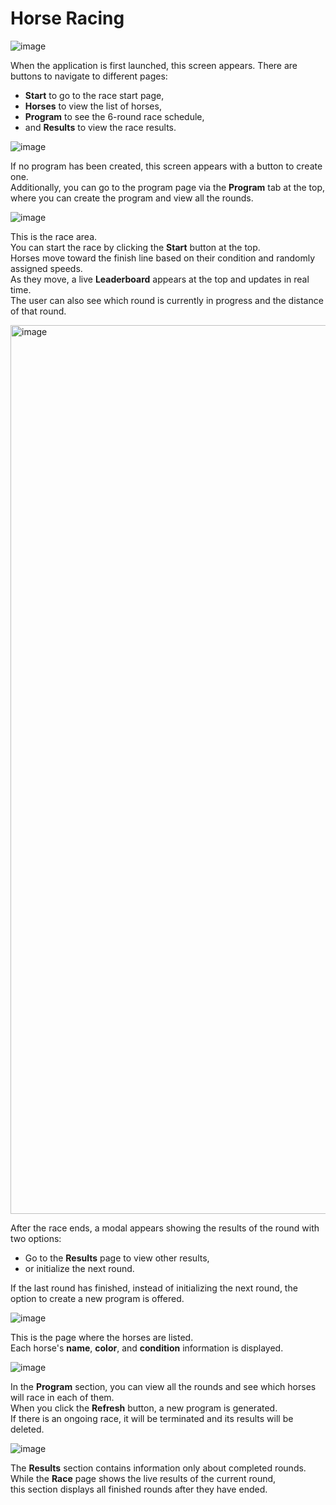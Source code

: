 # Horse Racing

![image](https://github.com/user-attachments/assets/3456e7a4-ec61-4164-8b93-af66c2dd8827)

When the application is first launched, this screen appears. There are buttons to navigate to different pages:  
- **Start** to go to the race start page,  
- **Horses** to view the list of horses,  
- **Program** to see the 6-round race schedule,  
- and **Results** to view the race results.

![image](https://github.com/user-attachments/assets/895b23c2-7972-4dff-86c1-8628a4184587)

If no program has been created, this screen appears with a button to create one.  
Additionally, you can go to the program page via the **Program** tab at the top, where you can create the program and view all the rounds.

![image](https://github.com/user-attachments/assets/15ff6334-1a29-4551-a936-f1d75df155bf)

This is the race area.  
You can start the race by clicking the **Start** button at the top.  
Horses move toward the finish line based on their condition and randomly assigned speeds.  
As they move, a live **Leaderboard** appears at the top and updates in real time.  
The user can also see which round is currently in progress and the distance of that round.

<img width="1422" alt="image" src="https://github.com/user-attachments/assets/7c6c4b50-47ec-4a20-800e-6733df0b4f16" />

After the race ends, a modal appears showing the results of the round with two options:  
- Go to the **Results** page to view other results,  
- or initialize the next round.  

If the last round has finished, instead of initializing the next round, the option to create a new program is offered.

![image](https://github.com/user-attachments/assets/34ecbdc7-97c3-4c30-8eb9-9b92ad3f74db)

This is the page where the horses are listed.  
Each horse's **name**, **color**, and **condition** information is displayed.

![image](https://github.com/user-attachments/assets/31774c8e-1112-460d-83cc-512b2f82ad90)

In the **Program** section, you can view all the rounds and see which horses will race in each of them.  
When you click the **Refresh** button, a new program is generated.  
If there is an ongoing race, it will be terminated and its results will be deleted.

![image](https://github.com/user-attachments/assets/62b7a2eb-0262-42b7-9781-295fa57e6bdb)

The **Results** section contains information only about completed rounds.  
While the **Race** page shows the live results of the current round,  
this section displays all finished rounds after they have ended.


